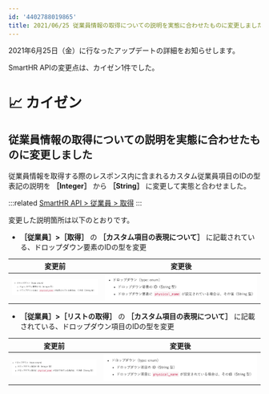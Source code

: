 ```yaml
---
id: '4402788019865'
title: 2021/06/25 従業員情報の取得についての説明を実態に合わせたものに変更しました
---
```

2021年6月25日（金）に行なったアップデートの詳細をお知らせします。

SmartHR APIの変更点は、カイゼン1件でした。

# 📈 カイゼン

## 従業員情報の取得についての説明を実態に合わせたものに変更しました

従業員情報を取得する際のレスポンス内に含まれるカスタム従業員項目のIDの型表記の説明を **［Integer］** から **［String］** に変更して実態と合わせました。

:::related
[SmartHR API > 従業員 > 取得](https://developer.smarthr.jp/api/index.html#!/%E5%BE%93%E6%A5%AD%E5%93%A1/getV1CrewsId)
:::

変更した説明箇所は以下のとおりです。

-  **［従業員］>［取得］** の **［カスタム項目の表現について］** に記載されている、ドロップダウン要素のIDの型を変更

| 変更前 | 変更後 |
| --- | --- |
| ![](./697902f3-67cb-47c4-8836-8d165c7ca3b7-1920x357r.png) | ![](./__________2021-06-29_10_59_55.png) |

-  **［従業員］>［リストの取得］** の **［カスタム項目の表現について］** に記載されている、ドロップダウン項目のIDの型を変更

| 変更前 | 変更後 |
| --- | --- |
| ![](./49559066-183f-4efb-84e5-8a5e48cbb7b1.png) | ![](./__________2021-06-29_10_58_02.png) |

